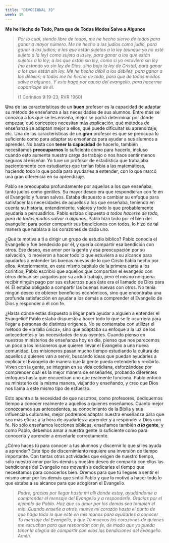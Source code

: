 ```yaml
---
title: "DEVOCIONAL 39"
week: 39
---
```


**Me he Hecho de Todo, Para que de Todos Modos Salve a Algunos**

> *Por lo cual, siendo libre de todos, me he hecho siervo de todos para
> ganar a mayor número. Me he hecho a los judíos como judío, para ganar
> a los judíos; a los que están sujetos a la ley (aunque yo no esté
> sujeto a la ley) como sujeto a la ley, para ganar a los que están
> sujetos a la ley; a los que están sin ley, como si yo estuviera sin
> ley (no estando yo sin ley de Dios, sino bajo la ley de Cristo), para
> ganar a los que están sin ley. Me he hecho débil a los débiles, para
> ganar a los débiles; a todos me he hecho de todo, para que de todos
> modos salve a algunos. Y esto hago por causa del evangelio, para
> hacerme copartícipe de él.* 
>
> (1 Corintios 9:19-23, RVR 1960)

**U**na de las características de un **buen** profesor es la capacidad
de adaptar su método de enseñanza a las necesidades de sus alumnos.
Entre más se conozca a los que se les enseña, mejor se podrá determinar
por dónde empezar, qué conceptos necesitan más explicación, qué métodos
de enseñanza se adaptan mejor a ellos, qué puede dificultar su
aprendizaje, etc. Una de las características de un **gran** profesor es
que se preocupa lo suficiente como para adaptar su enseñanza para ayudar
a sus alumnos a aprender. No basta con **tener la capacidad** de
hacerlo, también necesitamos **preocuparnos** lo suficiente como para
hacerlo, incluso cuando esto aumenta nuestra carga de trabajo o nos hace
sentir menos seguros al enseñar. Yo tuve un profesor de estadística que
trabajaba pacientemente con estudiantes que tenían fobia a las
matemáticas, haciendo todo lo que podía para ayudarles a entender, con
lo que marcó una gran diferencia en su aprendizaje.

Pablo se preocupaba profundamente por aquellos a los que enseñaba, tanto
judíos como gentiles. Su mayor deseo era que respondieran con fe en el
Evangelio y fueran salvos. Estaba dispuesto a cambiar su enfoque para
satisfacer las necesidades de aquellos a los que enseñaba, teniendo en
cuenta su historia, entendimiento, valores y todo lo que probablemente
ayudaría a persuadirlos. Pablo estaba dispuesto *a todos hacerse de
todo, para de todos modos salvar a algunos*. Pablo hizo todo por el bien
del evangelio; para poder compartir sus bendiciones con todos, lo hizo
de tal manera que hablara a los corazones de cada uno.

¿Qué te motiva a ti a dirigir un grupo de estudio bíblico? Pablo conocía
el Evangelio y fue bendecido por él, y quería compartir esa bendición
con otros. Ese deseo, ese amor por la gente y esa preocupación por su
salvación, lo movieron a hacer todo lo que estuviera a su alcance para
ayudarlos a entender las buenas nuevas de lo que Cristo había hecho por
ellos. Anteriormente, en este mismo capítulo de la primera carta a los
corintios, Pablo escribió que aquellos que compartían el evangelio con
otros debían ser pagados por su arduo trabajo, pero él mismo no quería
recibir ningún pago por sus esfuerzos pues éste era el llamado de Dios
para él. Él estaba obligado a compartir las buenas nuevas con otros. No
tenía ningún deseo de obtener beneficios económicos, sino que encontraba
una profunda satisfacción en ayudar a los demás a comprender el
Evangelio de Dios y responder a él con fe.

¿Hasta dónde estás dispuesto a llegar para ayudar a alguien a entender
el Evangelio? Pablo estaba dispuesto a hacer todo lo que se le ocurriera
para llegar a personas de distintos orígenes. No se contentaba con
utilizar el método de «la talla única», sino que adaptaba su enfoque a
la luz de los antecedentes y las necesidades de sus oyentes. Cuando
pienso en nuestros ministerios de enseñanza hoy en día, pienso que nos
parecemos un poco a los misioneros que quieren llevar el Evangelio a una
nueva comunidad. Los misioneros pasan mucho tiempo estudiando la cultura
de aquellos a quienes van a servir, buscando ideas que puedan ayudarles
a explicar el Evangelio de manera que la gente pueda entenderlo y
recibirlo. Viven con la gente, se integran en su vida cotidiana,
esforzándose por comprender cuál es la mejor manera de enseñarles,
probando diferentes enfoques hasta que encuentran uno que realmente
funciona. Pablo enfocó su ministerio de la misma manera, viajando y
enseñando, y creo que Dios nos llama a este mismo tipo de esfuerzo.

Esto apunta a la necesidad de que nosotros, como profesores, dediquemos
tiempo a conocer realmente a aquellos a quienes enseñamos. Cuanto mejor
conozcamos sus antecedentes, su conocimiento de la Biblia y sus
influencias culturales, mejor podremos adaptar nuestra enseñanza para
que sea más eficaz a la hora de ayudarles a aprender y a responder a
Dios con fe. No sólo enseñamos lecciones bíblicas, enseñamos también
***a la* gente**, y como Pablo, debemos amar a nuestra gente lo
suficiente como para conocerla y aprender a enseñarle correctamente.

¿Cómo haces tú para conocer a tus alumnos y discernir lo que sí les
ayuda a aprender? Este tipo de discernimiento requiere una inversión de
tiempo importante. Con tantas otras actividades que exigen de nuestro
tiempo, sólo nuestro amor por los demás y nuestro deseo de compartir con
ellos las bendiciones del Evangelio nos moverán a dedicarles el tiempo
que necesitamos para conocerlos bien. Oremos para que tú llegues a
sentir el mismo amor por los demás que sintió Pablo y que lo motivó a
hacer todo lo que estaba a su alcance para que acogieran el Evangelio.

> *Padre, gracias por llegar hasta mí allí donde estoy, ayudándome a
> comprender el mensaje del Evangelio y a responderle. Gracias por el
> ejemplo de Pablo. Haz que su amor por los demás sea también el mío.
> Cuando enseñe a otros, mueve mi corazón hasta el punto de que haga
> todo lo que esté en mis manos para ayudarles a conocer Tu mensaje del
> Evangelio, y que Tú muevas los corazones de quienes me escuchan para
> que respondan con fe, de modo que yo pueda tener la alegría de
> compartir con ellos las bendiciones del Evangelio. Amén.*
